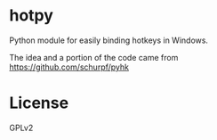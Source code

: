 # hotpy
Python module for easily binding hotkeys in Windows.

The idea and a portion of the code came from https://github.com/schurpf/pyhk

# License
GPLv2
